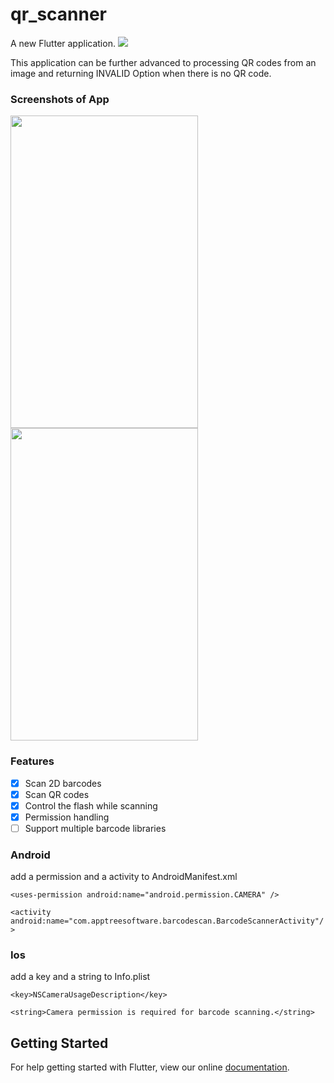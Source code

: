 # qr_scanner

A new Flutter application.
![](images/22.png)

This application can be further advanced to processing QR codes from an image and returning INVALID Option when there is no QR code.

### Screenshots of App
<img src="images/33.png" width="300" height="500">
<img src="images/44.png" width="300" height="500">


### Features

* [x] Scan 2D barcodes
* [x] Scan QR codes
* [x] Control the flash while scanning
* [x] Permission handling
* [ ] Support multiple barcode libraries

### Android 
 add a permission and a activity to AndroidManifest.xml
  
  `<uses-permission android:name="android.permission.CAMERA" />`
  
  `<activity android:name="com.apptreesoftware.barcodescan.BarcodeScannerActivity"/>`
  
### Ios
  add a key and a string to Info.plist 
 
 `<key>NSCameraUsageDescription</key>`
 
  `<string>Camera permission is required for barcode scanning.</string>`


## Getting Started

For help getting started with Flutter, view our online
[documentation](https://flutter.io/).
